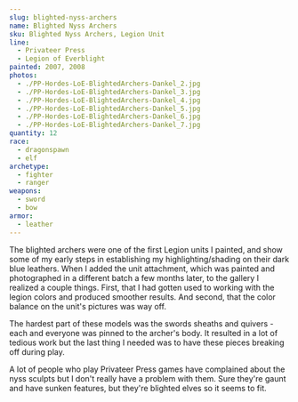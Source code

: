 ```yaml
---
slug: blighted-nyss-archers
name: Blighted Nyss Archers
sku: Blighted Nyss Archers, Legion Unit
line:
  - Privateer Press
  - Legion of Everblight
painted: 2007, 2008
photos:
  - ./PP-Hordes-LoE-BlightedArchers-Dankel_2.jpg
  - ./PP-Hordes-LoE-BlightedArchers-Dankel_3.jpg
  - ./PP-Hordes-LoE-BlightedArchers-Dankel_4.jpg
  - ./PP-Hordes-LoE-BlightedArchers-Dankel_5.jpg
  - ./PP-Hordes-LoE-BlightedArchers-Dankel_6.jpg
  - ./PP-Hordes-LoE-BlightedArchers-Dankel_7.jpg
quantity: 12
race:
  - dragonspawn
  - elf
archetype:
  - fighter
  - ranger
weapons:
  - sword
  - bow
armor:
  - leather
---
```


The blighted archers were one of the first Legion units I painted, and show some of my early steps in establishing my highlighting/shading on their dark blue leathers. When I added the unit attachment, which was painted and photographed in a different batch a few months later, to the gallery I realized a couple things. First, that I had gotten used to working with the legion colors and produced smoother results. And second, that the color balance on the unit's pictures was way off.

The hardest part of these models was the swords sheaths and quivers - each and everyone was pinned to the archer's body. It resulted in a lot of tedious work but the last thing I needed was to have these pieces breaking off during play.

A lot of people who play Privateer Press games have complained about the nyss sculpts but I don't really have a problem with them. Sure they're gaunt and have sunken features, but they're blighted elves so it seems to fit.
